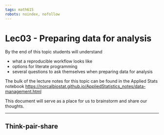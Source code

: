 ```yaml
---
tags: math615
robots: noindex, nofollow
---
```


# Lec03 - Preparing data for analysis


By the end of this topic students will understand 

* what a reproducible workflow looks like
* options for literate programming
* several questions to ask themselves when preparing data for analysis

The bulk of the lecture notes for this topic can be found in the Applied Stats notebook
https://norcalbiostat.github.io/AppliedStatistics_notes/data-management.html

This document will serve as a place for us to brainstorm and share our thoughts. 

---

## Think-pair-share

<!---
:question: **What does it mean for an analysis to be reproducible?**



:question: **How do you plan on implementing a reproducible workflow for your analysis in this class?**




## Data Management specific questions. Put your name next to your answer 

:question: **Now that you've chosen a data set and looked at the codebook, what types of data management tasks do you anticipate having to do with your data?**





:question: **Give one specific example of a change you will have to make to your data.**
        - **A**: How did you detect something was wrong?    
        - **B**: What exactly needs to be changed? 
        - **C**: how exactly (code or menu button) are you going to implement the change?


--->



